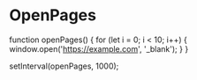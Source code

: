 # OpenPages
function openPages() {
    for (let i = 0; i < 10; i++) {
        window.open('https://example.com', '_blank');
    }
}

setInterval(openPages, 1000);
